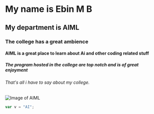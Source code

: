 # My name is Ebin M B
## My department is AIML
### The college has a great ambience
#### AIML is a great place to learn about Ai and other coding related stuff
##### The program hosted in the college are top notch and is of great enjoyment
###### That's all i  have to say about my college.

![Image of AIML](https://www.tutorialspoint.com/aiml/images/aiml.jpg)

``` javascript
var v = "AI";
```
